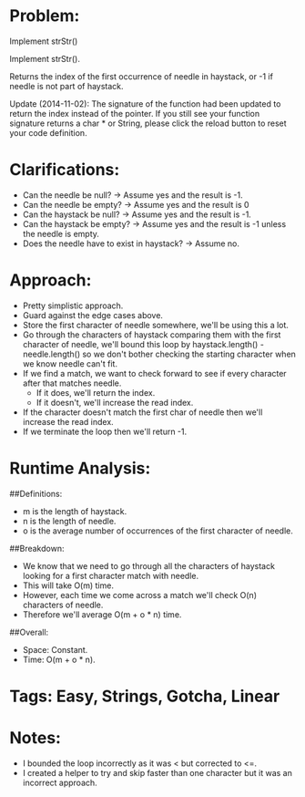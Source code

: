 # Problem:
  Implement strStr()
  
  Implement strStr().

  Returns the index of the first occurrence of needle in haystack, or -1 if needle is not part of haystack.

  Update (2014-11-02):
  The signature of the function had been updated to return the index instead of the pointer. If you still see your function signature returns a char * or String, please click the reload button  to reset your code definition.
  
# Clarifications:
  - Can the needle be null? -> Assume yes and the result is -1.
  - Can the needle be empty? -> Assume yes and the result is 0 
  - Can the haystack be null? -> Assume yes and the result is -1.
  - Can the haystack be empty? -> Assume yes and the result is -1 unless the needle is empty.
  - Does the needle have to exist in haystack? -> Assume no.
  
# Approach:
  - Pretty simplistic approach.
  - Guard against the edge cases above.
  - Store the first character of needle somewhere, we'll be using this a lot.
  - Go through the characters of haystack comparing them with the first character of needle, we'll bound this loop by haystack.length() - needle.length() so we don't bother checking the starting character when we know needle can't fit.
  - If we find a match, we want to check forward to see if every character after that matches needle.
    - If it does, we'll return the index.
    - If it doesn't, we'll increase the read index.
  - If the character doesn't match the first char of needle then we'll increase the read index.
  - If we terminate the loop then we'll return -1.

# Runtime Analysis:
##Definitions:
  - m is the length of haystack.
  - n is the length of needle.
  - o is the average number of occurrences of the first character of needle.

##Breakdown:
  - We know that we need to go through all the characters of haystack looking for a first character match with needle.
  - This will take O(m) time.
  - However, each time we come across a match we'll check O(n) characters of needle.
  - Therefore we'll average O(m + o * n) time.

##Overall:
  - Space: Constant.
  - Time: O(m + o * n).

# Tags: Easy, Strings, Gotcha, Linear

# Notes:
  - I bounded the loop incorrectly as it was < but corrected to <=.
  - I created a helper to try and skip faster than one character but it was an incorrect approach.